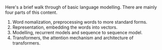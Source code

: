 Here's a brief walk through of basic language modelling. There are mainly four parts of this content.

1. Word nomalization, preprocessing words to more standard forms.
2. Representation, embedding the words into vectors.
3. Modelling, recurrent models and sequence to sequence model.
4. Transformers, the attention mechanism and architecture of transformers.
